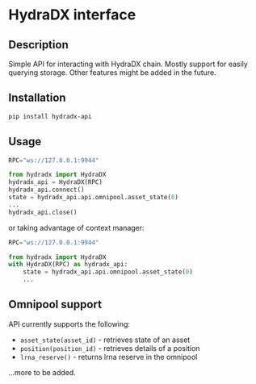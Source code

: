 # HydraDX interface

## Description
Simple API for interacting with HydraDX chain.
Mostly support for easily querying storage.
Other features might be added in the future.

## Installation
```bash
pip install hydradx-api
```

## Usage
```python
RPC="ws://127.0.0.1:9944"

from hydradx import HydraDX
hydradx_api = HydraDX(RPC) 
hydradx_api.connect()
state = hydradx_api.api.omnipool.asset_state(0)
...
hydradx_api.close()

```

or taking advantage of context manager:

```python
RPC="ws://127.0.0.1:9944"

from hydradx import HydraDX
with HydraDX(RPC) as hydradx_api:
    state = hydradx_api.api.omnipool.asset_state(0)
    ...

```

## Omnipool support
API currently supports the following:

- `asset_state(asset_id)` - retrieves state of an asset
- `position(position_id)` - retrieves details of a position
- `lrna_reserve()` - returns lrna reserve in the omnipool

...more to be added.